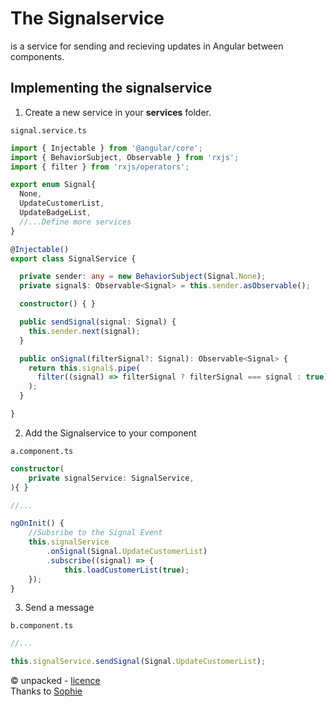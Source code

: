 # The Signalservice 
is a service for sending and recieving updates in Angular between components.

## Implementing the signalservice
1. Create a new service in your **services** folder.

`signal.service.ts`
```ts
import { Injectable } from '@angular/core';
import { BehaviorSubject, Observable } from 'rxjs';
import { filter } from 'rxjs/operators';

export enum Signal{
  None,
  UpdateCustomerList,
  UpdateBadgeList,
  //...Define more services
}

@Injectable()
export class SignalService {

  private sender: any = new BehaviorSubject(Signal.None);
  private signal$: Observable<Signal> = this.sender.asObservable();

  constructor() { }

  public sendSignal(signal: Signal) {
    this.sender.next(signal);
  }

  public onSignal(filterSignal?: Signal): Observable<Signal> {
    return this.signal$.pipe(
      filter((signal) => filterSignal ? filterSignal === signal : true),
    );
  }

}
```

2. Add the Signalservice to your component

`a.component.ts`
```ts
constructor(
    private signalService: SignalService,
){ }

//...

ngOnInit() {
    //Subsribe to the Signal Event
    this.signalService
        .onSignal(Signal.UpdateCustomerList)
        .subscribe((signal) => {
            this.loadCustomerList(true);
    });
}
```

3. Send a message

`b.component.ts`
```ts
//...

this.signalService.sendSignal(Signal.UpdateCustomerList);
```

© unpacked - [licence](../../LICENSE) <br>
Thanks to [Sophie](https://github.com/sooophies)